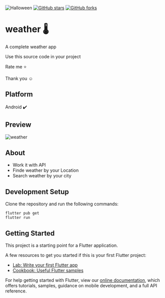 ![Halloween](https://media.wired.co.uk/photos/606dba1c9a15f73a597a2aa1/master/w_1600%2Cc_limit/weather.jpg)
[![GitHub stars](https://img.shields.io/github/stars/iampawan/FlutterExampleApps.svg?style=social&label=Star)](https://github.com/amirziyacode)
[![GitHub forks](https://img.shields.io/github/forks/iampawan/FlutterExampleApps.svg?style=social&label=Fork)](https://github.com/amirziyacode?tab=repositories)



# weather 🌡

A complete weather app

Use this source code in your project

 Rate me ⭐

Thank you ☺



## Platform

Android ✔️


## Preview
![weather](https://s4.uupload.ir/files/weather_k5iw.gif)


## About 

- Work  it with API
- Finde weather by your Location
- Search weather by your city


## Development Setup
Clone the repository and run the following commands:
```
flutter pub get
flutter run
```


## Getting Started

This project is a starting point for a Flutter application.

A few resources to get you started if this is your first Flutter project:

- [Lab: Write your first Flutter app](https://flutter.dev/docs/get-started/codelab)
- [Cookbook: Useful Flutter samples](https://flutter.dev/docs/cookbook)

For help getting started with Flutter, view our
[online documentation](https://flutter.dev/docs), which offers tutorials,
samples, guidance on mobile development, and a full API reference.
